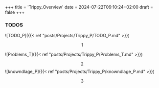 +++
title = 'Trippy_Overview'
date = 2024-07-22T09:10:24+02:00
draft = false
+++

    
### TODOS
![TODO_P]({{< ref "posts/Projects/Trippy_P/TODO_P.md" >}})


$$1$$

![Problems_T]({{< ref "posts/Projects/Trippy_P/Problems_T.md" >}})


$$2$$
![knowndlage_P]({{< ref "posts/Projects/Trippy_P/knowndlage_P.md" >}})

$$3$$